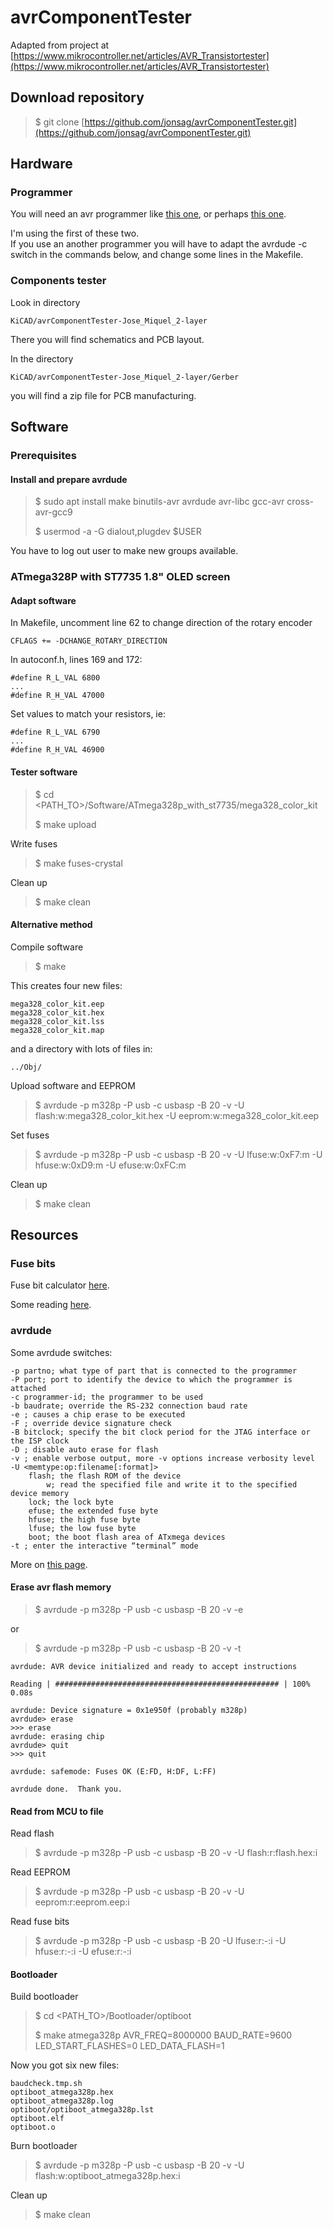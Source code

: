 # avrComponentTester

Adapted from project at [https://www.mikrocontroller.net/articles/AVR_Transistortester](https://www.mikrocontroller.net/articles/AVR_Transistortester)

## Download repository

>$ git clone [https://github.com/jonsag/avrComponentTester.git](https://github.com/jonsag/avrComponentTester.git)

## Hardware

### Programmer

You will need an avr programmer like [this one](https://github.com/jonsag/USBaspProgrammer), or perhaps [this one](https://github.com/jonsag/ardAVRProgrammer).  

I'm using the first of these two.  
If you use an another programmer you will have to adapt the avrdude -c switch in the commands below, and change some lines in the Makefile.  

### Components tester

Look in directory  

    KiCAD/avrComponentTester-Jose_Miquel_2-layer

There you will find schematics and PCB layout.  

In the directory  

    KiCAD/avrComponentTester-Jose_Miquel_2-layer/Gerber

you will find a zip file for PCB manufacturing.  

## Software

### Prerequisites

#### Install and prepare avrdude

>$ sudo apt install make binutils-avr avrdude avr-libc gcc-avr cross-avr-gcc9  
>
>$ usermod -a -G dialout,plugdev $USER  

You have to log out user to make new groups available.  

### ATmega328P with ST7735 1.8" OLED screen

#### Adapt software

In Makefile, uncomment line 62 to change direction of the rotary encoder  

    CFLAGS += -DCHANGE_ROTARY_DIRECTION

In autoconf.h, lines 169 and 172:  

    #define R_L_VAL 6800
    ...
    #define R_H_VAL 47000

Set values to match your resistors, ie:  

    #define R_L_VAL 6790
    ...
    #define R_H_VAL 46900

#### Tester software

>$ cd \<PATH_TO>/Software/ATmega328p_with_st7735/mega328_color_kit
>
>$ make upload

Write fuses  

>$ make fuses-crystal

Clean up  

>$ make clean

#### Alternative method

Compile software  

>$ make

This creates four new files:  

    mega328_color_kit.eep
    mega328_color_kit.hex
    mega328_color_kit.lss
    mega328_color_kit.map

and a directory with lots of files in:

    ../Obj/

Upload software and EEPROM

>$ avrdude -p m328p -P usb -c usbasp -B 20 -v -U flash:w:mega328_color_kit.hex -U eeprom:w:mega328_color_kit.eep

Set fuses  

>$ avrdude -p m328p -P usb -c usbasp -B 20 -v -U lfuse:w:0xF7:m -U hfuse:w:0xD9:m -U efuse:w:0xFC:m

Clean up  

>$ make clean

## Resources

### Fuse bits

Fuse bit calculator [here](https://www.engbedded.com/fusecalc/).  

Some reading [here](https://embedds.com/all-you-need-to-know-about-avr-fuses/).  

### avrdude

Some avrdude switches:

    -p partno; what type of part that is connected to the programmer
    -P port; port to identify the device to which the programmer is attached
    -c programmer-id; the programmer to be used
    -b baudrate; override the RS-232 connection baud rate
    -e ; causes a chip erase to be executed
    -F ; override device signature check
    -B bitclock; specify the bit clock period for the JTAG interface or the ISP clock
    -D ; disable auto erase for flash
    -v ; enable verbose output, more -v options increase verbosity level
    -U <memtype:op:filename[:format]>
        flash; the flash ROM of the device
            w; read the specified file and write it to the specified device memory
        lock; the lock byte
        efuse; the extended fuse byte
        hfuse; the high fuse byte
        lfuse; the low fuse byte
        boot; the boot flash area of ATxmega devices
    -t ; enter the interactive “terminal” mode

More on [this page](https://www.nongnu.org/avrdude/user-manual/avrdude_4.html).  

#### Erase avr flash memory

>$ avrdude -p m328p -P usb -c usbasp -B 20 -v -e

or  

>$ avrdude -p m328p -P usb -c usbasp -B 20 -v -t

    avrdude: AVR device initialized and ready to accept instructions

    Reading | ################################################## | 100% 0.08s

    avrdude: Device signature = 0x1e950f (probably m328p)
    avrdude> erase
    >>> erase 
    avrdude: erasing chip
    avrdude> quit
    >>> quit 

    avrdude: safemode: Fuses OK (E:FD, H:DF, L:FF)

    avrdude done.  Thank you.

#### Read from MCU to file

Read flash  

>$ avrdude -p m328p -P usb -c usbasp -B 20 -v -U flash:r:flash.hex:i  

Read EEPROM  

>$ avrdude -p m328p -P usb -c usbasp -B 20 -v -U eeprom:r:eeprom.eep:i  

Read fuse bits  

>$ avrdude -p m328p -P usb -c usbasp -B 20 -U lfuse:r:-:i -U hfuse:r:-:i -U efuse:r:-:i

#### Bootloader

Build bootloader  

>$ cd \<PATH_TO>/Bootloader/optiboot
>
>$ make atmega328p AVR_FREQ=8000000 BAUD_RATE=9600 LED_START_FLASHES=0 LED_DATA_FLASH=1

Now you got six new files:  

    baudcheck.tmp.sh
    optiboot_atmega328p.hex
    optiboot_atmega328p.log
    optiboot/optiboot_atmega328p.lst
    optiboot.elf
    optiboot.o

Burn bootloader  

>$ avrdude -p m328p -P usb -c usbasp -B 20 -v -U flash:w:optiboot_atmega328p.hex:i

Clean up  

>$ make clean
